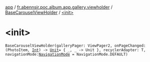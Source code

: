 [app](../../index.md) / [fr.abennsir.poc.album.app.gallery.viewholder](../index.md) / [BaseCarouselViewHolder](index.md) / [&lt;init&gt;](./-init-.md)

# &lt;init&gt;

`BaseCarouselViewHolder(galleryPager: ViewPager2, onPageChanged: (PhotoItem, `[`Int`](https://kotlinlang.org/api/latest/jvm/stdlib/kotlin/-int/index.html)`) -> `[`Unit`](https://kotlinlang.org/api/latest/jvm/stdlib/kotlin/-unit/index.html)` = { _, _ -> Unit }, recyclerAdapter: T, navigationMode: `[`NavigationMode`](../../fr.abennsir.poc.album.app.gallery.data/-navigation-mode/index.md)` = NavigationMode.DEFAULT)`